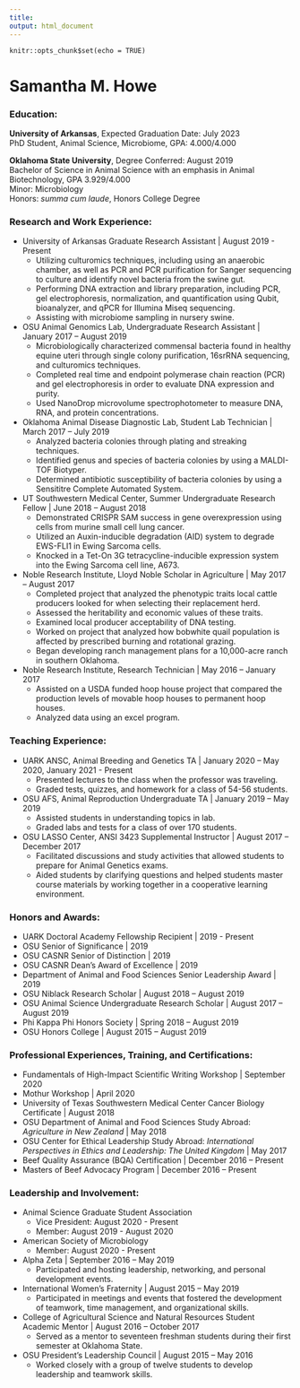 ```yaml
---
title: 
output: html_document
---
```


```{r setup, include=FALSE}
knitr::opts_chunk$set(echo = TRUE)
```
# **Samantha M. Howe**

### **Education:**
**University of Arkansas**, Expected Graduation Date: July 2023   
PhD Student, Animal Science, Microbiome, GPA: 4.000/4.000 

**Oklahoma State University**, Degree Conferred: August 2019   
Bachelor of Science in Animal Science with an emphasis in Animal Biotechnology, GPA 3.929/4.000   
Minor: Microbiology    
Honors: _summa cum laude_, Honors College Degree


### **Research and Work Experience:**

 * University of Arkansas Graduate Research Assistant | August 2019 - Present     
    - Utilizing culturomics techniques, including using an anaerobic chamber, as well as PCR and PCR purification for Sanger sequencing to culture and identify novel bacteria from the swine gut.  
    - Performing DNA extraction and library preparation, including PCR, gel electrophoresis, normalization, and quantification using Qubit, bioanalyzer, and qPCR for Illumina Miseq sequencing.  
    - Assisting with microbiome sampling in nursery swine.      
 * OSU Animal Genomics Lab, Undergraduate Research Assistant | January 2017 – August 2019   
    - Microbiologically characterized commensal bacteria found in healthy equine uteri through single colony purification, 16srRNA sequencing, and culturomics techniques.   
    - Completed real time and endpoint polymerase chain reaction (PCR) and gel electrophoresis in order to evaluate DNA expression and purity.   
    - Used NanoDrop microvolume spectrophotometer to measure DNA, RNA, and protein concentrations.   
 * Oklahoma Animal Disease Diagnostic Lab, Student Lab Technician | March 2017 – July 2019   
    - Analyzed bacteria colonies through plating and streaking techniques.   
    - Identified genus and species of bacteria colonies by using a MALDI-TOF Biotyper.   
    - Determined antibiotic susceptibility of bacteria colonies by using a Sensititre Complete Automated System.   
 * UT Southwestern Medical Center, Summer Undergraduate Research Fellow | June 2018 – August 2018   
    - Demonstrated CRISPR SAM success in gene overexpression using cells from murine small cell lung cancer.   
    - Utilized an Auxin-inducible degradation (AID) system to degrade EWS-FLI1 in Ewing Sarcoma cells.   
    - Knocked in a Tet-On 3G tetracycline-inducible expression system into the Ewing Sarcoma cell line, A673.   
 * Noble Research Institute, Lloyd Noble Scholar in Agriculture | May 2017 – August 2017   
    - Completed project that analyzed the phenotypic traits local cattle producers looked for when selecting their replacement herd.   
    - Assessed the heritability and economic values of these traits.   
    - Examined local producer acceptability of DNA testing.   
    - Worked on project that analyzed how bobwhite quail population is affected by prescribed burning and rotational grazing.   
    - Began developing ranch management plans for a 10,000-acre ranch in southern Oklahoma.   
 * Noble Research Institute, Research Technician | May 2016 – January 2017   
    - Assisted on a USDA funded hoop house project that compared the production levels of movable hoop houses to permanent hoop houses.   
    - Analyzed data using an excel program.   

### **Teaching Experience:**

 * UARK ANSC, Animal Breeding and Genetics TA | January 2020 – May 2020, January 2021 - Present   
    - Presented lectures to the class when the professor was traveling.   
    - Graded tests, quizzes, and homework for a class of 54-56 students.   
 * OSU AFS, Animal Reproduction Undergraduate TA | January 2019 – May 2019   
    - Assisted students in understanding topics in lab.   
    - Graded labs and tests for a class of over 170 students.   
 * OSU LASSO Center, ANSI 3423 Supplemental Instructor | August 2017 – December 2017  
    - Facilitated discussions and study activities that allowed students to prepare for Animal Genetics exams.  
    - Aided students by clarifying questions and helped students master course materials by working together in a cooperative learning environment.   

### **Honors and Awards:**

 * UARK Doctoral Academy Fellowship Recipient | 2019 - Present   
 * OSU Senior of Significance | 2019   
 * OSU CASNR Senior of Distinction | 2019   
 * OSU CASNR Dean’s Award of Excellence | 2019   
 * Department of Animal and Food Sciences Senior Leadership Award | 2019    
 * OSU Niblack Research Scholar | August 2018 – August 2019   
 * OSU Animal Science Undergraduate Research Scholar | August 2017 – August 2019    
 * Phi Kappa Phi Honors Society | Spring 2018 – August 2019    
 * OSU Honors College | August 2015 – August 2019   
 
### **Professional Experiences, Training, and Certifications:**

 * Fundamentals of High-Impact Scientific Writing Workshop | September 2020   
 * Mothur Workshop | April 2020   
 * University of Texas Southwestern Medical Center Cancer Biology Certificate | August 2018  
 * OSU Department of Animal and Food Sciences Study Abroad: _Agriculture in New Zealand_  | May 2018   
 * OSU Center for Ethical Leadership Study Abroad: _International Perspectives in Ethics and Leadership: The United Kingdom_ | May 2017   
 * Beef Quality Assurance (BQA) Certification | December 2016 – Present   
 * Masters of Beef Advocacy Program | December 2016 – Present  
 
### **Leadership and Involvement:**

 * Animal Science Graduate Student Association   
    - Vice President: August 2020 - Present  
    - Member: August 2019 - August 2020  
 * American Society of Microbiology  
    - Member: August 2020 - Present  
 * Alpha Zeta | September 2016 – May 2019  
    - Participated and hosting leadership, networking, and personal development events.   
 * International Women’s Fraternity | August 2015 – May 2019   
    - Participated in meetings and events that fostered the development of teamwork, time management, and organizational skills.   
 * College of Agricultural Science and Natural Resources Student Academic Mentor | August 2016 – October 2017 
    - Served as a mentor to seventeen freshman students during their first semester at Oklahoma State.   
 * OSU President’s Leadership Council | August 2015 – May 2016   
    - Worked closely with a group of twelve students to develop leadership and teamwork skills.








